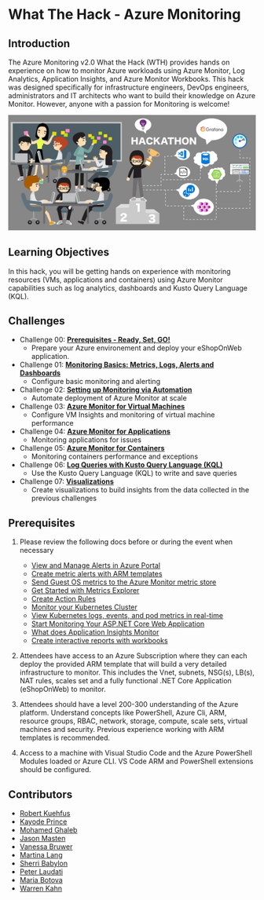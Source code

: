 # What The Hack - Azure Monitoring

## Introduction

The Azure Monitoring v2.0 What the Hack (WTH) provides hands on experience on how to monitor Azure workloads using Azure Monitor, Log Analytics, Application Insights, and Azure Monitor Workbooks. This hack was designed specifically for infrastructure engineers, DevOps engineers, administrators and IT architects who want to build their knowledge on Azure Monitor. However, anyone with a passion for Monitoring is welcome!  

![Hack Intro](./Images/header.png) 

## Learning Objectives

In this hack, you will be getting hands on experience with monitoring resources (VMs, applications and containers) using Azure Monitor capabilities such as log analytics, dashboards and Kusto Query Language (KQL).

## Challenges

- Challenge 00: **[Prerequisites - Ready, Set, GO!](Student/Challenge-00.md)**
	 - Prepare your Azure environement and deploy your eShopOnWeb application.
- Challenge 01: **[Monitoring Basics: Metrics, Logs, Alerts and Dashboards](Student/Challenge-01.md)**
	 - Configure basic monitoring and alerting
- Challenge 02: **[Setting up Monitoring via Automation](Student/Challenge-02.md)**
	 - Automate deployment of Azure Monitor at scale
- Challenge 03: **[Azure Monitor for Virtual Machines](Student/Challenge-03.md)**
	 - Configure VM Insights and monitoring of virtual machine performance
- Challenge 04: **[Azure Monitor for Applications](Student/Challenge-04.md)**
	 - Monitoring applications for issues
- Challenge 05: **[Azure Monitor for Containers](Student/Challenge-05.md)**
	 - Monitoring containers performance and exceptions
- Challenge 06: **[Log Queries with Kusto Query Language (KQL)](Student/Challenge-06.md)**
	 - Use the Kusto Query Language (KQL) to write and save queries
- Challenge 07: **[Visualizations](Student/Challenge-07.md)**
	 - Create visualizations to build insights from the data collected in the previous challenges

## Prerequisites

1. Please review the following docs before or during the event when necessary

    - [View and Manage Alerts in Azure Portal](https://docs.microsoft.com/en-us/azure/azure-monitor/platform/alerts-metric#view-and-manage-with-azure-portal)
    - [Create metric alerts with ARM templates](https://docs.microsoft.com/en-us/azure/azure-monitor/platform/alerts-metric-create-templates)
    - [Send Guest OS metrics to the Azure Monitor metric store](https://docs.microsoft.com/en-us/azure/azure-monitor/platform/collect-custom-metrics-guestos-resource-manager-vm)
    - [Get Started with Metrics Explorer](https://docs.microsoft.com/en-us/azure/azure-monitor/platform/metrics-getting-started)
    - [Create Action Rules](https://docs.microsoft.com/en-us/azure/azure-monitor/platform/alerts-action-rules)
    - [Monitor your Kubernetes Cluster](https://docs.microsoft.com/en-us/azure/azure-monitor/insights/container-insights-analyze)
    - [View Kubernetes logs, events, and pod metrics in real-time](https://docs.microsoft.com/en-us/azure/azure-monitor/insights/container-insights-livedata-overview)
    - [Start Monitoring Your ASP.NET Core Web Application](https://docs.microsoft.com/en-us/azure/azure-monitor/learn/dotnetcore-quick-start)
    - [What does Application Insights Monitor](https://docs.microsoft.com/en-us/azure/azure-monitor/app/app-insights-overview#what-does-application-insights-monitor)
    - [Create interactive reports with workbooks](https://docs.microsoft.com/en-us/azure/azure-monitor/app/usage-workbooks)

2. Attendees have access to an Azure Subscription where they can each deploy the provided ARM template that will build a very detailed infrastructure to monitor.  This includes the Vnet, subnets, NSG(s), LB(s), NAT rules, scales set and a fully functional .NET Core Application (eShopOnWeb) to monitor.
3. Attendees should have a level 200-300 understanding of the Azure platform.  Understand concepts like PowerShell, Azure Cli, ARM, resource groups, RBAC, network, storage, compute, scale sets, virtual machines and security.  Previous experience working with ARM templates is recommended.
4. Access to a machine with Visual Studio Code and the Azure PowerShell Modules loaded or Azure CLI. VS Code ARM and PowerShell extensions should be configured.

## Contributors

- [Robert Kuehfus](https://github.com/rkuehfus)
- [Kayode Prince](kayodeprinceMS)
- [Mohamed Ghaleb](https://github.com/msghaleb)
- [Jason Masten](https://github.com/jamasten)
- [Vanessa Bruwer](https://github.com/vanessabruwer)
- [Martina Lang](https://github.com/martinalang)
- [Sherri Babylon](https://github.com/shbabylo)
- [Peter Laudati](https://github.com/jrzyshr)
- [Maria Botova](https://github.com/MariaBTV)
- [Warren Kahn](https://github.com/WKahnZA)

